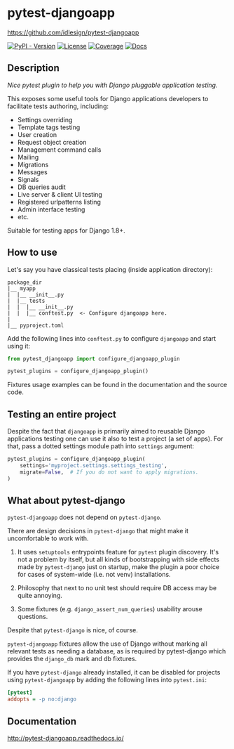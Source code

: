 # pytest-djangoapp

<https://github.com/idlesign/pytest-djangoapp>

[![PyPI - Version](https://img.shields.io/pypi/v/pytest-djangoapp)](https://pypi.python.org/pypi/pytest-djangoapp)
[![License](https://img.shields.io/pypi/l/pytest-djangoapp)](https://pypi.python.org/pypi/pytest-djangoapp)
[![Coverage](https://img.shields.io/coverallsCoverage/github/idlesign/pytest-djangoapp)](https://coveralls.io/r/idlesign/pytest-djangoapp)
[![Docs](https://img.shields.io/readthedocs/pytest-djangoapp)](https://pytest-djangoapp.readthedocs.io/)


## Description

*Nice pytest plugin to help you with Django pluggable application testing.*

This exposes some useful tools for Django applications developers to facilitate tests authoring, including:

* Settings overriding
* Template tags testing
* User creation
* Request object creation
* Management command calls
* Mailing
* Migrations
* Messages
* Signals
* DB queries audit
* Live server & client UI testing
* Registered urlpatterns listing
* Admin interface testing
* etc.

Suitable for testing apps for Django 1.8+.


## How to use

Let's say you have classical tests placing (inside application directory):

```
package_dir
|__ myapp
|  |__ __init__.py
|  |__ tests
|  |  |__ __init__.py
|  |  |__ conftest.py  <- Configure djangoapp here.
|
|__ pyproject.toml
```

Add the following lines into `conftest.py` to configure `djangoapp` and start using it:

```python title="conftest.py"
from pytest_djangoapp import configure_djangoapp_plugin

pytest_plugins = configure_djangoapp_plugin()
```

Fixtures usage examples can be found in the documentation and the source code.


## Testing an entire project

Despite the fact that `djangoapp` is primarily aimed to reusable
Django applications testing one can use it also to test a project (a set of apps).
For that, pass a dotted settings module path into `settings` argument:

```python
pytest_plugins = configure_djangoapp_plugin(
    settings='myproject.settings.settings_testing',
    migrate=False,  # If you do not want to apply migrations.
)
```


## What about pytest-django

`pytest-djangoapp` does not depend on `pytest-django`.

There are design decisions in `pytest-django` that might make it uncomfortable to work with.

1. It uses `setuptools` entrypoints feature for `pytest` plugin discovery. It's not a problem by itself,
   but all kinds of bootstrapping with side effects made by `pytest-django` just on startup,
   make the plugin a poor choice for cases of system-wide (i.e. not venv) installations.

2. Philosophy that next to no unit test should require DB access may be quite annoying.

3. Some fixtures (e.g. `django_assert_num_queries`) usability arouse questions.

Despite that `pytest-django` is nice, of course.

`pytest-djangoapp` fixtures allow the use of Django without marking all relevant tests as needing
a database, as is required by pytest-django which provides the ``django_db`` mark and db fixtures.

If you have `pytest-django` already installed, it can be disabled for projects
using `pytest-djangoapp` by adding the following lines into ``pytest.ini``:

```ini title="pytest.ini"
[pytest]
addopts = -p no:django
```

## Documentation

http://pytest-djangoapp.readthedocs.io/
